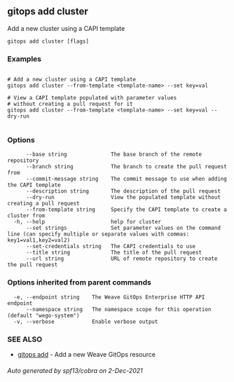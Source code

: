 ## gitops add cluster

Add a new cluster using a CAPI template

```
gitops add cluster [flags]
```

### Examples

```

# Add a new cluster using a CAPI template
gitops add cluster --from-template <template-name> --set key=val

# View a CAPI template populated with parameter values 
# without creating a pull request for it
gitops add cluster --from-template <template-name> --set key=val --dry-run
		
```

### Options

```
      --base string              The base branch of the remote repository
      --branch string            The branch to create the pull request from
      --commit-message string    The commit message to use when adding the CAPI template
      --description string       The description of the pull request
      --dry-run                  View the populated template without creating a pull request
      --from-template string     Specify the CAPI template to create a cluster from
  -h, --help                     help for cluster
      --set strings              Set parameter values on the command line (can specify multiple or separate values with commas: key1=val1,key2=val2)
      --set-credentials string   The CAPI credentials to use
      --title string             The title of the pull request
      --url string               URL of remote repository to create the pull request
```

### Options inherited from parent commands

```
  -e, --endpoint string    The Weave GitOps Enterprise HTTP API endpoint
      --namespace string   The namespace scope for this operation (default "wego-system")
  -v, --verbose            Enable verbose output
```

### SEE ALSO

* [gitops add](gitops_add.md)	 - Add a new Weave GitOps resource

###### Auto generated by spf13/cobra on 2-Dec-2021
